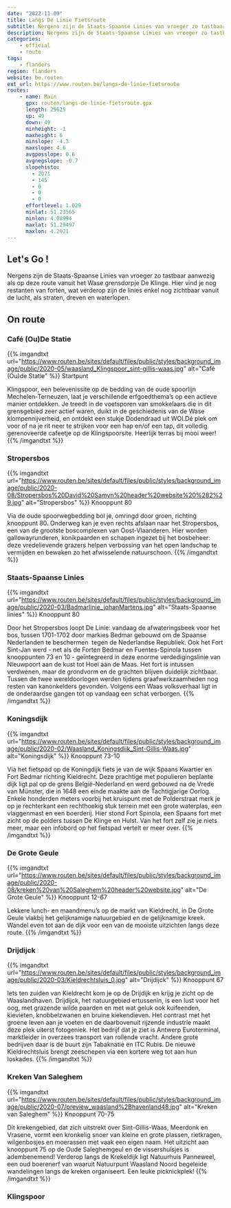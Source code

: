 ```yaml
---
date: "2022-11-09"
title: Langs De Linie Fietsroute
subtitle: Nergens zijn de Staats-Spaanse Linies van vroeger zo tastbaar aanwezig als op deze route vanuit het Wase grensdorpje De Klinge
description: Nergens zijn de Staats-Spaanse Linies van vroeger zo tastbaar aanwezig als op deze route vanuit het Wase grensdorpje De Klinge
categories:
    - official
    - route
tags:
    - flanders
region: flanders
website: be.routen
ext_url: https://www.routen.be/langs-de-linie-fietsroute
routes:
    - name: Main
      gpx: routen/langs-de-linie-fietsroute.gpx
      length: 29625
      up: 49
      down: 49
      minheight: -1
      maxheight: 6
      minslope: -4.3
      maxslope: 4.6
      avgposslope: 0.6
      avgnegslope: -0.7
      slopehisto:
        - 2071
        - 145
        - 0
        - 0
        - 0
      effortlevel: 1.029
      minlat: 51.23565
      minlon: 4.08994
      maxlat: 51.29497
      maxlon: 4.2021
---
```


## Let's Go ! 

Nergens zijn de Staats-Spaanse Linies van vroeger zo tastbaar aanwezig als op deze route vanuit het Wase grensdorpje De Klinge. Hier vind je nog restanten van forten, wat verderop zijn de linies enkel nog zichtbaar vanuit de lucht, als straten, dreven en waterlopen.

## On route

### Café (Ou)De Statie

{{% imgandtxt url="https://www.routen.be/sites/default/files/public/styles/background_image/public/2020-05/waasland_Klingspoor_sint-gillis-waas.jpg" alt="Café (Ou)de Statie" %}}
Startpunt

Klingspoor, een belevenissite op de bedding van de oude spoorlijn Mechelen-Terneuzen, laat je verschillende erfgoedthema’s op een actieve manier ontdekken. Je treedt in de voetsporen van smokkelaars die in dit grensgebied zeer actief waren, duikt in de geschiedenis van de Wase klompennijverheid, en ontdekt een stukje Dodendraad uit WOI.Dé plek om voor of na je rit neer te strijken voor een hap en/of een tap, dit volledig gerenoveerde cafeetje op de Klingspoorsite. Heerlijk terras bij mooi weer!
{{% /imgandtxt %}}

### Stropersbos

{{% imgandtxt url="https://www.routen.be/sites/default/files/public/styles/background_image/public/2020-08/Stropersbos%20David%20Samyn%20header%20website%20%282%29.jpg" alt="Stropersbos" %}}
Knooppunt 80

Via de oude spoorwegbedding bol je, omringd door groen, richting knooppunt 80. Onderweg kan je even rechts afslaan naar het Stropersbos, een van de grootste boscomplexen van Oost-Vlaanderen. Hier worden gallowayrunderen, konikpaarden en schapen ingezet bij het bosbeheer: deze vredelievende grazers helpen verbossing van het open landschap te vermijden en bewaken zo het afwisselende natuurschoon.
{{% /imgandtxt %}}

### Staats-Spaanse Linies

{{% imgandtxt url="https://www.routen.be/sites/default/files/public/styles/background_image/public/2020-03/Badmarlinie_johanMartens.jpg" alt="Staats-Spaanse linies" %}}
Knooppunt 80

Door het Stropersbos loopt De Linie: vandaag de afwateringsbeek voor het bos, tussen 1701-1702 door markies Bedmar gebouwd om de Spaanse Nederlanden te beschermen  tegen de Nederlandse Republiek. Ook het Fort Sint-Jan werd - net als de Forten Bedmar en Fuentes-Spinola tussen knooppunten 73 en 10 - geïntegreerd in deze enorme verdedigingslinie van Nieuwpoort aan de kust tot Hoei aan de Maas. Het fort is intussen verdwenen, maar de grondvorm en de grachten blijven duidelijk zichtbaar. Tussen de twee wereldoorlogen werden tijdens graafwerkzaamheden nog resten van kanonkelders gevonden. Volgens een Waas volksverhaal ligt in de onderaardse gangen tot op vandaag een schat verborgen.
{{% /imgandtxt %}}

### Koningsdijk

{{% imgandtxt url="https://www.routen.be/sites/default/files/public/styles/background_image/public/2020-02/Waasland_Koningsdijk_Sint-Gillis-Waas.jpg" alt="Koningsdijk" %}}
Knooppunt 73-10

Via het fietspad op de Koningdijk fiets je van de wijk Spaans Kwartier en Fort Bedmar richting Kieldrecht. Deze prachtige met populieren beplante dijk ligt pal op de grens België-Nederland en werd gebouwd na de Vrede van Münster, die in 1648 een einde maakte aan de Tachtigjarige Oorlog. Enkele honderden meters voorbij het kruispunt met de Polderstraat merk je op je rechterkant een rechthoekig stuk terrein met een grote waterplas, een vlaggenmast en een boerderij. Hier stond Fort Spinola, een Spaans fort met zicht op de polders tussen De Klinge en Hulst. Van het fort zelf zie je niets meer, maar een infobord op het fietspad vertelt er meer over.
{{% /imgandtxt %}}

### De Grote Geule

{{% imgandtxt url="https://www.routen.be/sites/default/files/public/styles/background_image/public/2020-08/kreken%20van%20Saleghem%20header%20website.jpg" alt="De Grote Geule" %}}
Knooppunt 12-67

Lekkere lunch- en maandmenu’s op de markt van Kieldrecht, in De Grote Geule vlakbij het gelijknamige natuurgebied en de gelijknamige kreek. Wandel even tot aan de dijk voor een van de mooiste uitzichten langs deze route.
{{% /imgandtxt %}}

### Drijdijck

{{% imgandtxt url="https://www.routen.be/sites/default/files/public/styles/background_image/public/2020-03/Kieldrechtsluis_0.jpg" alt="Drijdijck" %}}
Knooppunt 67

Iets ten zuiden van Kieldrecht kom je op de Drijdijk en krijg je zicht op de Waaslandhaven. Drijdijck, het natuurgebied ertussenin, is een lust voor het oog, met grazende wilde paarden en met wat geluk ook kuifeenden, kievieten, knobbelzwanen en bruine kiekendieven. Het contrast met het groene leven aan je voeten en de daarbovenuit rijzende industrie maakt deze plek uiterst fotogeniek. Het bedrijf dat je ziet is Antwerp Euroterminal, marktleider in overzees transport van rollende vracht. Andere grote bedrijven daar is de buurt zijn Tabaknatie en ITC Rubis. De nieuwe Kieldrechtsluis brengt zeeschepen via een kortere weg tot aan hun loskades.
{{% /imgandtxt %}}

### Kreken Van Saleghem

{{% imgandtxt url="https://www.routen.be/sites/default/files/public/styles/background_image/public/2020-07/preview_waasland%2Bhavenland48.jpg" alt="Kreken van Saleghem" %}}
Knooppunt 70-75

Dit krekengebied, dat zich uitstrekt over Sint-Gillis-Waas, Meerdonk en Vrasene, vormt een kronkelig snoer van kleine en grote plassen, rietkragen, wilgenbosjes en moerassen met vaak een eigen naam. Het uitzicht aan knooppunt 75 op de Oude Saleghemgeul en de vissershuisjes is adembenemend! Verderop langs de Krekeldijk ligt Natuurhuis Panneweel, een oud boerenerf van waaruit Natuurpunt Waasland Noord begeleide wandelingen langs de kreken organiseert. Een leuke picknickplek!
{{% /imgandtxt %}}

### Klingspoor


